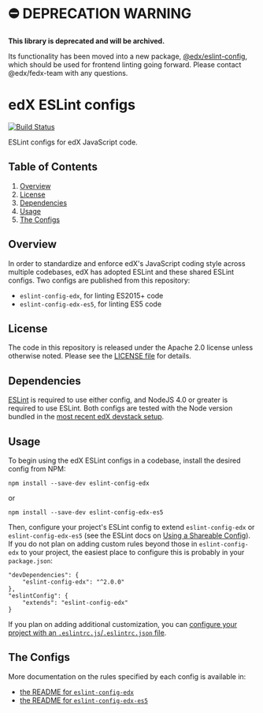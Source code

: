 # ⛔️ DEPRECATION WARNING
**This library is deprecated and will be archived.**

Its functionality has been moved into a new package, [@edx/eslint-config](https://github.com/edx/eslint-config), which should be used for frontend linting going forward. Please contact @edx/fedx-team with any questions.

# edX ESLint configs
[![Build Status](https://travis-ci.com/edx/eslint-config-edx.svg?branch=master)](https://travis-ci.com/edx/eslint-config-edx)

ESLint configs for edX JavaScript code.

## Table of Contents

1. [Overview](#overview)
2. [License](#license)
3. [Dependencies](#dependencies)
4. [Usage](#usage)
5. [The Configs](#the-configs)

## Overview

In order to standardize and enforce edX's JavaScript coding style across multiple codebases, edX has adopted ESLint and these shared ESLint configs. Two configs are published from this repository:

- `eslint-config-edx`, for linting ES2015+ code
- `eslint-config-edx-es5`, for linting ES5 code

## License

The code in this repository is released under the Apache 2.0 license unless otherwise
noted. Please see the [LICENSE file](https://github.com/edx/eslint-config-edx/blob/master/LICENSE) for details.

## Dependencies

[ESLint](http://eslint.org) is required to use either config, and NodeJS 4.0 or greater is required to use ESLint. Both configs are tested with the Node version bundled in the [most recent edX devstack setup](http://edx.readthedocs.io/projects/edx-installing-configuring-and-running/en/latest/installation/install_devstack.html).

## Usage

To begin using the edX ESLint configs in a codebase, install the desired config from NPM:

    npm install --save-dev eslint-config-edx

or

    npm install --save-dev eslint-config-edx-es5

Then, configure your project's ESLint config to extend `eslint-config-edx` or `eslint-config-edx-es5` (see the ESLint docs on [Using a Shareable Config](http://eslint.org/docs/developer-guide/shareable-configs#using-a-shareable-config)). If you do not plan on adding custom rules beyond those in `eslint-config-edx` to your project, the easiest place to configure this is probably in your `package.json`:

    "devDependencies": {
        "eslint-config-edx": "^2.0.0"
    },
    "eslintConfig": {
        "extends": "eslint-config-edx"
    }

If you plan on adding additional customization, you can [configure your project with an `.eslintrc.js`/`.eslintrc.json` file](http://eslint.org/docs/user-guide/configuring#configuration-file-formats).

## The Configs

More documentation on the rules specified by each config is available in:

- [the README for `eslint-config-edx`](https://github.com/edx/eslint-config-edx/blob/master/packages/eslint-config-edx/README.md)
- [the README for `eslint-config-edx-es5`](https://github.com/edx/eslint-config-edx/blob/master/packages/eslint-config-edx-es5/README.md)
